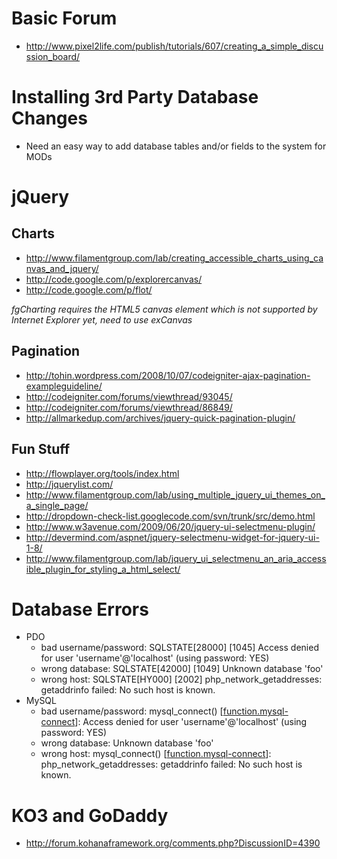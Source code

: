 # Basic Forum

* http://www.pixel2life.com/publish/tutorials/607/creating_a_simple_discussion_board/

# Installing 3rd Party Database Changes

* Need an easy way to add database tables and/or fields to the system for MODs

# jQuery

## Charts

* http://www.filamentgroup.com/lab/creating_accessible_charts_using_canvas_and_jquery/
* http://code.google.com/p/explorercanvas/
* http://code.google.com/p/flot/

_fgCharting requires the HTML5 canvas element which is not supported by Internet Explorer yet, need to use exCanvas_

## Pagination

* http://tohin.wordpress.com/2008/10/07/codeigniter-ajax-pagination-exampleguideline/
* http://codeigniter.com/forums/viewthread/93045/
* http://codeigniter.com/forums/viewthread/86849/
* http://allmarkedup.com/archives/jquery-quick-pagination-plugin/

## Fun Stuff

* http://flowplayer.org/tools/index.html
* http://jquerylist.com/
* http://www.filamentgroup.com/lab/using_multiple_jquery_ui_themes_on_a_single_page/
* http://dropdown-check-list.googlecode.com/svn/trunk/src/demo.html
* http://www.w3avenue.com/2009/06/20/jquery-ui-selectmenu-plugin/
* http://devermind.com/aspnet/jquery-selectmenu-widget-for-jquery-ui-1-8/
* http://www.filamentgroup.com/lab/jquery_ui_selectmenu_an_aria_accessible_plugin_for_styling_a_html_select/

# Database Errors

* PDO
    * bad username/password: SQLSTATE[28000] [1045] Access denied for user 'username'@'localhost' (using password: YES)
    * wrong database: SQLSTATE[42000] [1049] Unknown database 'foo'
    * wrong host: SQLSTATE[HY000] [2002] php_network_getaddresses: getaddrinfo failed: No such host is known. 
* MySQL
    * bad username/password: mysql_connect() [<a href='function.mysql-connect'>function.mysql-connect</a>]: Access denied for user 'username'@'localhost' (using password: YES)
    * wrong database: Unknown database 'foo'
    * wrong host: mysql_connect() [<a href='function.mysql-connect'>function.mysql-connect</a>]: php_network_getaddresses: getaddrinfo failed: No such host is known. 

# KO3 and GoDaddy

* http://forum.kohanaframework.org/comments.php?DiscussionID=4390